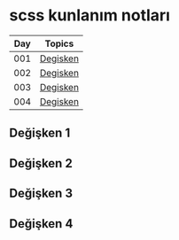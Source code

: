 # scss kunlanım notları

| Day  |            Topics             |
| ---- | :---------------------------: |
|  001 | [Degisken](#değişken-1)       |
|  002 | [Degisken](#değişken-2)       |
|  003 | [Degisken](#değişken-3)       |
|  004 | [Degisken](#değişken-4)       |



## Değişken 1



## Değişken 2



## Değişken 3



## Değişken 4
